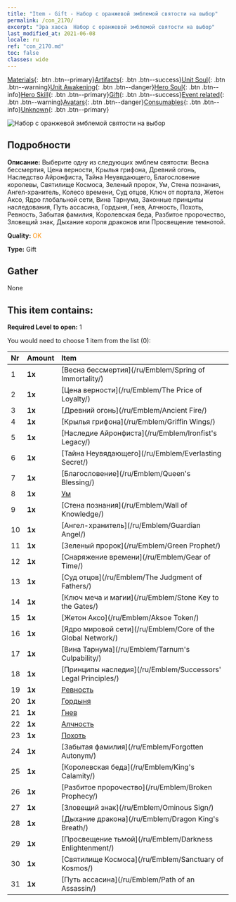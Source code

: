 ```yaml
---
title: "Item - Gift - Набор с оранжевой эмблемой святости на выбор"
permalink: /con_2170/
excerpt: "Эра хаоса  Набор с оранжевой эмблемой святости на выбор"
last_modified_at: 2021-06-08
locale: ru
ref: "con_2170.md"
toc: false
classes: wide
---
```

 [Materials](/ItemsRU/){: .btn .btn--primary}[Artifacts](/ItemsRU/Artifacts/){: .btn .btn--success}[Unit Soul](/ItemsRU/UnitSoul/){: .btn .btn--warning}[Unit Awakening](/ItemsRU/UnitAwakening/){: .btn .btn--danger}[Hero Soul](/ItemsRU/HeroSoul/){: .btn .btn--info}[Hero Skill](/ItemsRU/HeroSkill/){: .btn .btn--primary}[Gift](/ItemsRU/Gift/){: .btn .btn--success}[Event related](/ItemsRU/Events/){: .btn .btn--warning}[Avatars](/ItemsRU/Avatars/){: .btn .btn--danger}[Consumables](/ItemsRU/Consumables/){: .btn .btn--info}[Unknown](/ItemsRU/Unknown/){: .btn .btn--primary}

 ![Набор с оранжевой эмблемой святости на выбор](/images/t/i_907416.png)

## Подробности
 **Описание:** Выберите одну из следующих эмблем святости: Весна бессмертия, Цена верности, Крылья грифона, Древний огонь, Наследство Айронфиста, Тайна Неувядающего, Благословение королевы, Святилище Космоса, Зеленый пророк, Ум, Стена познания, Ангел-хранитель, Колесо времени, Суд отцов, Ключ от портала, Жетон Аксо, Ядро глобальной сети, Вина Тарнума, Законные принципы наследования, Путь ассасина, Гордыня, Гнев, Алчность, Похоть, Ревность, Забытая фамилия, Королевская беда, Разбитое пророчество, Зловещий знак, Дыхание короля драконов или Просвещение темнотой.

 **Quality:** <span style="color: #FF8C00">OK</span>

 **Type:** Gift

## Gather

  None

## This item contains:

 **Required Level to open:** 1

 You would need to choose 1 item from the list (0):

  | Nr | Amount |     Item    |
  |:---|:-------|:------------|
  | 1 |  **1x** | [Весна бессмертия](/ru/Emblem/Spring of Immortality/) |  | 
  | 2 |  **1x** | [Цена верности](/ru/Emblem/The Price of Loyalty/) |  | 
  | 3 |  **1x** | [Древний огонь](/ru/Emblem/Ancient Fire/) |  | 
  | 4 |  **1x** | [Крылья грифона](/ru/Emblem/Griffin Wings/) |  | 
  | 5 |  **1x** | [Наследие Айронфиста](/ru/Emblem/Ironfist's Legacy/) |  | 
  | 6 |  **1x** | [Тайна Неувядающего](/ru/Emblem/Everlasting Secret/) |  | 
  | 7 |  **1x** | [Благословение](/ru/Emblem/Queen's Blessing/) |  | 
  | 8 |  **1x** | [Ум](/ru/Emblem/Witness/) |  | 
  | 9 |  **1x** | [Стена познания](/ru/Emblem/Wall of Knowledge/) |  | 
  | 10 |  **1x** | [Ангел-хранитель](/ru/Emblem/Guardian Angel/) |  | 
  | 11 |  **1x** | [Зеленый пророк](/ru/Emblem/Green Prophet/) |  | 
  | 12 |  **1x** | [Снаряжение времени](/ru/Emblem/Gear of Time/) |  | 
  | 13 |  **1x** | [Суд отцов](/ru/Emblem/The Judgment of Fathers/) |  | 
  | 14 |  **1x** | [Ключ меча и магии](/ru/Emblem/Stone Key to the Gates/) |  | 
  | 15 |  **1x** | [Жетон Аксо](/ru/Emblem/Aksoe Token/) |  | 
  | 16 |  **1x** | [Ядро мировой сети](/ru/Emblem/Core of the Global Network/) |  | 
  | 17 |  **1x** | [Вина Тарнума](/ru/Emblem/Tarnum's Culpability/) |  | 
  | 18 |  **1x** | [Принципы наследия](/ru/Emblem/Successors' Legal Principles/) |  | 
  | 19 |  **1x** | [Ревность](/ru/Emblem/Jealousy/) |  | 
  | 20 |  **1x** | [Гордыня](/ru/Emblem/Arrogance/) |  | 
  | 21 |  **1x** | [Гнев](/ru/Emblem/Anger/) |  | 
  | 22 |  **1x** | [Алчность](/ru/Emblem/Greed/) |  | 
  | 23 |  **1x** | [Похоть](/ru/Emblem/Lust/) |  | 
  | 24 |  **1x** | [Забытая фамилия](/ru/Emblem/Forgotten Autonym/) |  | 
  | 25 |  **1x** | [Королевская беда](/ru/Emblem/King's Calamity/) |  | 
  | 26 |  **1x** | [Разбитое пророчество](/ru/Emblem/Broken Prophecy/) |  | 
  | 27 |  **1x** | [Зловещий знак](/ru/Emblem/Ominous Sign/) |  | 
  | 28 |  **1x** | [Дыхание дракона](/ru/Emblem/Dragon King's Breath/) |  | 
  | 29 |  **1x** | [Просвещение тьмой](/ru/Emblem/Darkness Enlightenment/) |  | 
  | 30 |  **1x** | [Святилище Космоса](/ru/Emblem/Sanctuary of Kosmos/) |  | 
  | 31 |  **1x** | [Путь ассасина](/ru/Emblem/Path of an Assassin/) |  | 
